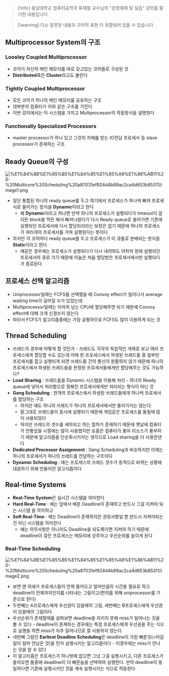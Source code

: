 > [!info] 충남대학교 컴퓨터공학과 류재철 교수님의 "운영체제 및 실습" 강의를 필기한 내용입니다.

> [!warning] 다소 잘못된 내용과 구어적 표현 이 포함되어 있을 수 있습니다.

## Multiprocessor System의 구조

### Loosley Coupled Multiprocessor

- 코어가 자신의 메인 메모리를 따로 갖고있는 코어들로 구성된 것
- **Distributed**혹은 **Cluster**라고도 불린다

### Tightly Coupled Multiprocessor

- 모든 코어가 하나의 메인 메모리를 공유하는 구조
- 대부분의 컴퓨터가 이와 같은 구조를 가진다
- 이번 강의에서는 이 시스템을 가지고 Multiprocessor의 작동방식을 설명한다

### Functionally Specialized Processors

- master processor가 하나 있고 그것의 지배를 받는 IO전담 프로세서 등 slave processor가 존재하는 구조

## Ready Queue의 구성

![%E1%84%8B%E1%85%B5%E1%84%85%E1%85%A9%E1%86%AB11%20-%20Multicore%20Scheduling%20a87031ef924d4b89ac2ca4d653b85311/image1.png](botanicals/os/originals/os.spring.2021.cse.cnu.ac.kr/images/11/image1.png)

- 일단 통합된 하나의 ready queue를 두고 여기에서 프로세스가 하나씩 빠져 프로세서로 들어가는 방식을 **Dynamic**이라고 한다
	- 왜 **Dynamic**이라고 하냐면 만약 하나의 프로세스가 실행되다가 timeout이 걸리든 block을 먹든 해서 빠져나왔다가 다시 Ready queue로 들어가면 기존에 실행되던 프로세서에 다시 할당되리라는 보장은 없기 때문에 하나의 프로세스가 여러개의 프로세서를 거쳐 실행된다는 뜻이다
- 하지만 각 코어마다 ready queue를 두고 프로세스가 이 큐들로 분배되는 방식을 **Static**이라고 한다
	- 얘같은 경우에는 프로세스가 실행되다가 다시 내려와도 어차피 원래 실행되던 프로세서의 큐로 가기 때문에 이놈은 처음 할당받은 프로세서에서만 실행되다가 종료된다

## 프로세스 선택 알고리즘

- Uniprocessor일때는 FCFS를 선택했을 때 Convoy effect가 일어나서 average waiting time이 길어질 수가 있었는데
- Multiprocessor일때는 어차피 남는 CPU에 할당해주면 되기 때문에 Convoy effect에 대해 크게 신경쓰지 않는다
- 따라서 FCFS가 알고리즘중에는 가장 공평하므로 FCFS도 많이 이용하게 되는 것

## Thread Scheduling

- 쓰레드의 경우에 어떻게 할 것인가 - 쓰레드도 각각의 독립적인 개체로 보고 여러 프로세스에게 할당할 수도 있는데 이때 한 프로세스에서 파생된 쓰레드들 중 일부만 프로세서를 잡고 실행되게 되면 쓰레드들 간의 통신이 원활하지 않기 때문에 하나의 프로세스에서 파생된 쓰레드들을 한정된 프로세서들에게만 할당해주는 것도 가능하다?
- **Load Sharing** : 쓰레드들을 Dynamic 시스템을 이용해 처리 - 하나의 Ready queue에 넣어서 처리함으로 정해진 프로세서에게만 처리되는 형식이 아닌 것
- **Gang Scheduling** : 한개의 프로세스에서 파생된 쓰레드들에게 하나씩 프로세서를 할당하는 구조
	- 하지만 얘도 하나의 쓰레드가 하나의 프로세서에서만 돌아가지는 않는다
	- 말그대로 쓰레드들이 동시에 실행되기 때문에 게임같은 프로세스를 돌릴때 많이 사용되었다
	- 하지만 쓰레드의 갯수를 세야되고 하는 절차가 존재하기 때문에 옛날에 컴퓨터가 안좋았을 시절에는 많이 사용했지만 요즘은 컴퓨터가 좋아 리소스가 풍부하기 때문에 알고리즘을 단순화시키자는 생각으로 Load sharing을 더 사용한댄다
- **Dedicated Processor Assignment** : Gang Scheduling과 비슷하지만 이제는 하나의 프로세서가 하나의 쓰레드를 전담하는 구조이다
- **Dynamic Scheduling** : 얘는 프로세스의 쓰레드 갯수가 동적으로 바뀌는 상황에 대응하기 위해 만들어진 알고리즘이다

## Real-time Systems

- **Real-Time System**은 실시간 시스템을 의미한다
- **Hard Real-Time** : 얘는 앞에서 배운 Deadline이 존재하고 반드시 그걸 지켜야 되는 시스템 을 의미하고
- **Soft Real-Time** : 얘는 Deadline이 존재하지만 권장사항일 뿐 반드시 지켜야되는건 아닌 시스템을 의미한다
	- 얘는 의무사항은 아니어도 Deadline을 되도록이면 지켜야 하기 때문에 deadline이 걸린 프로세스는 메모리에 상주하고 우선순위를 높이게 된다

### Real-Time Scheduling

![%E1%84%8B%E1%85%B5%E1%84%85%E1%85%A9%E1%86%AB11%20-%20Multicore%20Scheduling%20a87031ef924d4b89ac2ca4d653b85311/image2.png](botanicals/os/originals/os.spring.2021.cse.cnu.ac.kr/images/11/image2.png)

- 보면 맨 위에가 프로세스들이 언제 들어오고 얼마만큼의 시간을 필요로 하고 deadline이 언제까지인지를 나타내는 그림이고(편의를 위해 uniprocessor를 기준으로 한다)
- 두번째는 A프로세스에게 우선권이 있을때의 그림, 세번째는 B프로세스에게 우선권이 있을때의 그림이다
- 우선순위가 존재할때를 살펴보면 deadline을 지키지 못해 miss가 일어나는 것을 볼 수 있다 - deadline이 존재하는 경우에는 특정 프로세스에게 우선권을 주는 식으로 실행을 하면 miss가 자주 일어나므로 잘 사용하지 않는다
- 네번째 그림인 **Earliest Deadline Scheduling**은 deadline이 가장 빠른것(=마감일이 얼마 안남은 것)을 먼저 실행시키는 알고리즘이다 - 이경우에는 miss가 안나는 것을 알 수 있다
- 이 알고리즘은 프로세스가 하나밖에 없으면 그냥 그걸 실행시키고, 다른 프로세스가 들어오면 둘중에 deadline이 더 빠른놈을 선택하여 실행한다. 만약 deadline이 동일하다면 기존에 실행시키던 것을 계속 실행시키는 식으로 작동한다